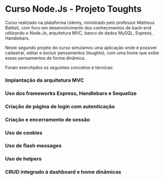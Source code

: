 # Curso Node.Js - Projeto Toughts
Curso realizado na plataforma Udemy, ministrado pelo professor Matheus Battisti, com foco em desenvolvimento dos conhecimentos de back-end utilizando o Node.Js, arquitetura MVC, banco de dados MySQL, Express, Handlebars.

Neste segundo projeto do curso simulamos uma aplicação onde é possível cadastrar, editar e excluir pensamentos (toughts), com uma home que exibe esses pensamentos de forma dinâmica.

Foram exercitados os seguintes conceitos e técnicas:
### Implantação da arquitetura MVC
### Uso dos frameworks Express, Handlebars e Sequelize
### Criação de página de login com autenticação
### Criação e encerramento de sessão
### Uso de cookies
### Uso de flash messages
### Uso de helpers
### CRUD integrado à dashboard e home dinâmicas
